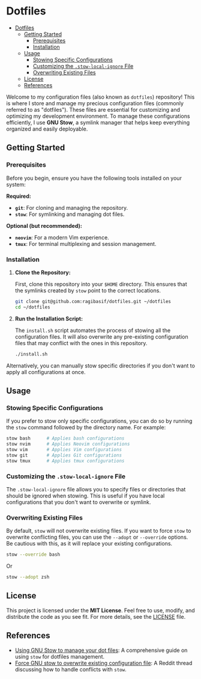 # Dotfiles

<!--toc:start-->

- [Dotfiles](#dotfiles)
  - [Getting Started](#getting-started)
    - [Prerequisites](#prerequisites)
    - [Installation](#installation)
  - [Usage](#usage)
    - [Stowing Specific Configurations](#stowing-specific-configurations)
    - [Customizing the `.stow-local-ignore` File](#customizing-the-stow-local-ignore-file)
    - [Overwriting Existing Files](#overwriting-existing-files)
  - [License](#license)
  - [References](#references)
  <!--toc:end-->

Welcome to my configuration files (also known as `dotfiles`) repository! This
is where I store and manage my precious configuration files (commonly referred
to as "dotfiles"). These files are essential for customizing and optimizing my
development environment. To manage these configurations efficiently, I use
**GNU Stow**, a symlink manager that helps keep everything organized and easily
deployable.

## Getting Started

### Prerequisites

Before you begin, ensure you have the following tools installed on your system:

**Required:**

- **`git`**: For cloning and managing the repository.
- **`stow`**: For symlinking and managing dot files.

**Optional (but recommended):**

- **`neovim`**: For a modern Vim experience.
- **`tmux`**: For terminal multiplexing and session management.

### Installation

1. **Clone the Repository:**

   First, clone this repository into your `$HOME` directory. This ensures that
   the symlinks created by `stow` point to the correct locations.

   ```sh
   git clone git@github.com:ragibasif/dotfiles.git ~/dotfiles
   cd ~/dotfiles
   ```

2. **Run the Installation Script:**

   The `install.sh` script automates the process of stowing all the
   configuration files. It will also overwrite any pre-existing configuration
   files that may conflict with the ones in this repository.

   ```sh
   ./install.sh
   ```

Alternatively, you can manually stow specific directories if you don't want to
apply all configurations at once.

## Usage

### Stowing Specific Configurations

If you prefer to stow only specific configurations, you can do so by running
the `stow` command followed by the directory name. For example:

```sh
stow bash      # Applies bash configurations
stow nvim      # Applies Neovim configurations
stow vim       # Applies Vim configurations
stow git       # Applies Git configurations
stow tmux      # Applies tmux configurations
```

### Customizing the `.stow-local-ignore` File

The `.stow-local-ignore` file allows you to specify files or directories that
should be ignored when stowing. This is useful if you have local configurations
that you don't want to overwrite or symlink.

### Overwriting Existing Files

By default, `stow` will not overwrite existing files. If you want to force
`stow` to overwrite conflicting files, you can use the `--adopt` or `--override`
options. Be cautious with this, as it will replace your existing configurations.

```sh
stow --override bash
```

Or

```sh
stow --adopt zsh
```

## License

This project is licensed under the **MIT License**. Feel free to use, modify,
and distribute the code as you see fit. For more details, see the
[LICENSE](LICENSE) file.

## References

- [Using GNU Stow to manage your dot files](https://brandon.invergo.net/news/2012-05-26-using-gnu-stow-to-manage-your-dotfiles.html): A comprehensive guide on using `stow` for dotfiles management.
- [Force GNU stow to overwrite existing configuration file](https://www.reddit.com/r/linux4noobs/comments/b5ig2h/is_there_any_way_to_force_gnu_stow_to_overwrite/): A Reddit thread discussing how to handle conflicts with `stow`.
